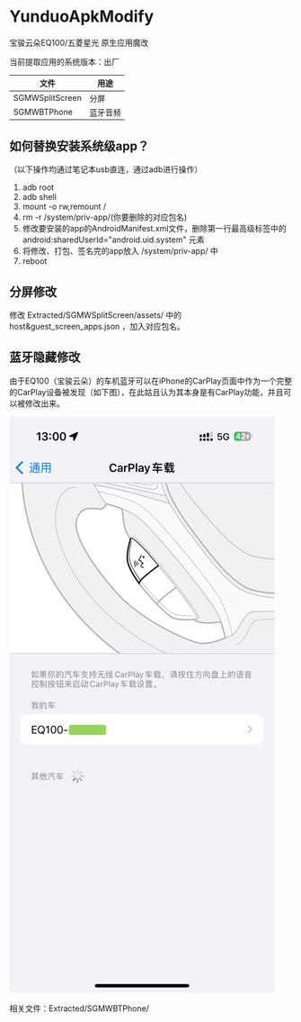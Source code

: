 
# YunduoApkModify

 宝骏云朵EQ100/五菱星光 原生应用魔改

当前提取应用的系统版本：出厂

| 文件 | 用途 |
|-----|-----|
|SGMWSplitScreen|分屏|
|SGMWBTPhone|蓝牙音频|

## 如何替换安装系统级app？

（以下操作均通过笔记本usb直连，通过adb进行操作）

1. adb root
2. adb shell
3. mount -o rw,remount /
4. rm -r /system/priv-app/(你要删除的对应包名)
5. 修改要安装的app的AndroidManifest.xml文件，删除第一行最高级标签中的 android:sharedUserId="android.uid.system" 元素
6. 将修改、打包、签名完的app放入 /system/priv-app/ 中
7. reboot

## 分屏修改

 修改 Extracted/SGMWSplitScreen/assets/ 中的 host&guest_screen_apps.json ，加入对应包名。

## 蓝牙隐藏修改

 由于EQ100（宝骏云朵）的车机蓝牙可以在iPhone的CarPlay页面中作为一个完整的CarPlay设备被发现（如下图），在此姑且认为其本身是有CarPlay功能，并且可以被修改出来。

 ![](./Assets/CarplayPerhaps.JPG)
 
 相关文件：Extracted/SGMWBTPhone/

